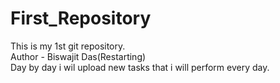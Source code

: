 # First_Repository
This is my 1st git repository.
<br>
Author - Biswajit Das(Restarting)
<br>
Day by day i wil upload new tasks that i will perform every day.
